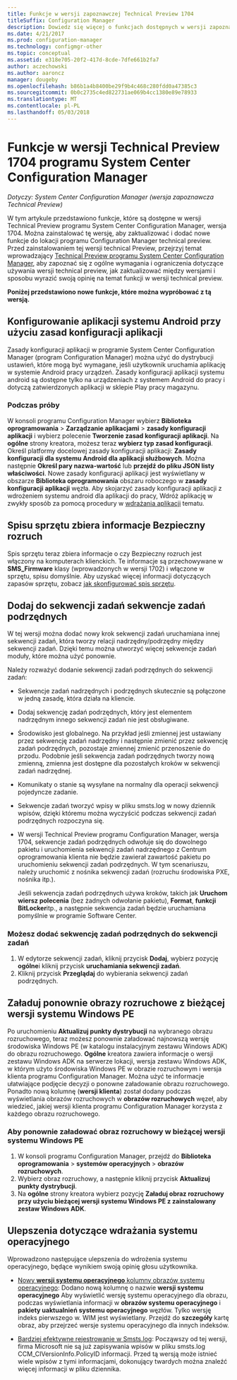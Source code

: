 ```yaml
---
title: Funkcje w wersji zapoznawczej Technical Preview 1704
titleSuffix: Configuration Manager
description: Dowiedz się więcej o funkcjach dostępnych w wersji zapoznawczej Technical Preview programu System Center Configuration Manager, wersja 1704.
ms.date: 4/21/2017
ms.prod: configuration-manager
ms.technology: configmgr-other
ms.topic: conceptual
ms.assetid: e318e705-20f2-417d-8cde-7dfe661b2fa7
author: aczechowski
ms.author: aaroncz
manager: dougeby
ms.openlocfilehash: b86b1a4b8400be29f9b4c468c280fdd0a47385c3
ms.sourcegitcommit: 0b0c2735c4ed822731ae069b4cc1380e89e78933
ms.translationtype: MT
ms.contentlocale: pl-PL
ms.lasthandoff: 05/03/2018
---
```

# <a name="capabilities-in-technical-preview-1704-for-system-center-configuration-manager"></a>Funkcje w wersji Technical Preview 1704 programu System Center Configuration Manager

*Dotyczy: System Center Configuration Manager (wersja zapoznawcza Technical Preview)*

W tym artykule przedstawiono funkcje, które są dostępne w wersji Technical Preview programu System Center Configuration Manager, wersja 1704. Można zainstalować tę wersję, aby zaktualizować i dodać nowe funkcje do lokacji programu Configuration Manager technical preview. Przed zainstalowaniem tej wersji technical Preview, przejrzyj temat wprowadzający [Technical Preview programu System Center Configuration Manager](../../core/get-started/technical-preview.md), aby zapoznać się z ogólne wymagania i ograniczenia dotyczące używania wersji technical preview, jak zaktualizować między wersjami i sposobu wyrazić swoją opinię na temat funkcji w wersji technical preview.    


**Poniżej przedstawiono nowe funkcje, które można wypróbować z tą wersją.**  

## <a name="configure-android-apps-with-app-configuration-policies"></a>Konfigurowanie aplikacji systemu Android przy użyciu zasad konfiguracji aplikacji
Zasady konfiguracji aplikacji w programie System Center Configuration Manager (program Configuration Manager) można użyć do dystrybucji ustawień, które mogą być wymagane, jeśli użytkownik uruchamia aplikację w systemie Android pracy urządzeń. Zasady konfiguracji aplikacji systemu android są dostępne tylko na urządzeniach z systemem Android do pracy i dotyczą zatwierdzonych aplikacji w sklepie Play pracy magazynu.

### <a name="try-it-out"></a>Podczas próby                 

W konsoli programu Configuration Manager wybierz **Biblioteka oprogramowania** > **Zarządzanie aplikacjami** > **zasady konfiguracji aplikacji** i wybierz polecenie **Tworzenie zasad konfiguracji aplikacji**. Na **ogólne** strony kreatora, możesz teraz **wybierz typ zasad konfiguracji**. Określ platformy docelowej zasady konfiguracji aplikacji: **Zasady konfiguracji dla systemu Android dla aplikacji służbowych**. Można następnie **Określ pary nazwa-wartość** lub **przejdź do pliku JSON listy właściwości**. Nowe zasady konfiguracji aplikacji jest wyświetlany w obszarze **Biblioteka oprogramowania** obszaru roboczego w **zasady konfiguracji aplikacji** węzła. Aby skojarzyć zasady konfiguracji aplikacji z wdrożeniem systemu android dla aplikacji do pracy, Wdróż aplikację w zwykły sposób za pomocą procedury w [wdrażania aplikacji](/sccm/apps/deploy-use/deploy-applications) tematu.

## <a name="hardware-inventory-collects-secure-boot-information"></a>Spisu sprzętu zbiera informacje Bezpieczny rozruch
Spis sprzętu teraz zbiera informacje o czy Bezpieczny rozruch jest włączony na komputerach klienckich. Te informacje są przechowywane w **SMS_Firmware** klasy (wprowadzonych w wersji 1702) i włączone w sprzętu, spisu domyślnie. Aby uzyskać więcej informacji dotyczących zapasów sprzętu, zobacz [jak skonfigurować spis sprzętu](/sccm/core/clients/manage/inventory/configure-hardware-inventory).

## <a name="add-child-task-sequences-to-a-task-sequence"></a>Dodaj do sekwencji zadań sekwencje zadań podrzędnych
W tej wersji można dodać nowy krok sekwencji zadań uruchamiana innej sekwencji zadań, która tworzy relacji nadrzędny/podrzędny między sekwencji zadań. Dzięki temu można utworzyć więcej sekwencje zadań moduły, które można użyć ponownie.  

Należy rozważyć dodanie sekwencji zadań podrzędnych do sekwencji zadań:

- Sekwencje zadań nadrzędnych i podrzędnych skutecznie są połączone w jedną zasadę, która działa na kliencie.
- Dodaj sekwencję zadań podrzędnych, który jest elementem nadrzędnym innego sekwencji zadań nie jest obsługiwane.
- Środowisko jest globalnego. Na przykład jeśli zmiennej jest ustawiany przez sekwencję zadań nadrzędny i następnie zmienić przez sekwencję zadań podrzędnych, pozostaje zmiennej zmienić przenoszenie do przodu. Podobnie jeśli sekwencja zadań podrzędnych tworzy nową zmienną, zmienna jest dostępne dla pozostałych kroków w sekwencji zadań nadrzędnej.
- Komunikaty o stanie są wysyłane na normalny dla operacji sekwencji pojedyncze zadanie.
- Sekwencje zadań tworzyć wpisy w pliku smsts.log w nowy dziennik wpisów, dzięki któremu można wyczyścić podczas sekwencji zadań podrzędnych rozpoczyna się.
- W wersji Technical Preview programu Configuration Manager, wersja 1704, sekwencje zadań podrzędnych odwołuje się do dowolnego pakietu i uruchomienia sekwencji zadań nadrzędnego z Centrum oprogramowania klienta nie będzie zawierał zawartość pakietu po uruchomieniu sekwencji zadań podrzędnych. W tym scenariuszu, należy uruchomić z nośnika sekwencji zadań (rozruchu środowiska PXE, nośnika itp.).  

    Jeśli sekwencja zadań podrzędnych używa kroków, takich jak **Uruchom wiersz polecenia** (bez żadnych odwołanie pakietu), **Format**, **funkcji BitLocker**itp., a następnie sekwencja zadań będzie uruchamiana pomyślnie w programie Software Center.

### <a name="to-add-a-child-task-sequence-to-a-task-sequence"></a>Możesz dodać sekwencję zadań podrzędnych do sekwencji zadań
1. W edytorze sekwencji zadań, kliknij przycisk **Dodaj**, wybierz pozycję **ogólne**i kliknij przycisk **uruchamiania sekwencji zadań**.
2. Kliknij przycisk **Przeglądaj** do wybierania sekwencji zadań podrzędnych.  

## <a name="reload-boot-images-with-current-windows-pe-version"></a>Załaduj ponownie obrazy rozruchowe z bieżącej wersji systemu Windows PE
Po uruchomieniu **Aktualizuj punkty dystrybucji** na wybranego obrazu rozruchowego, teraz możesz ponownie załadować najnowszą wersję środowiska Windows PE (w katalogu instalacyjnym zestawu Windows ADK) do obrazu rozruchowego. **Ogólne** kreatora zawiera informacje o wersji zestawu Windows ADK na serwerze lokacji, wersja zestawu Windows ADK, w którym użyto środowiska Windows PE w obrazie rozruchowym i wersja klienta programu Configuration Manager. Można użyć te informacje ułatwiające podjęcie decyzji o ponowne załadowanie obrazu rozruchowego. Ponadto nową kolumnę (**wersji klienta**) został dodany podczas wyświetlania obrazów rozruchowych w **obrazów rozruchowych** węzeł, aby wiedzieć, jakiej wersji klienta programu Configuration Manager korzysta z każdego obrazu rozruchowego.

### <a name="to-reload-a-boot-image-with-the-current-windows-pe-version"></a>Aby ponownie załadować obraz rozruchowy w bieżącej wersji systemu Windows PE

1. W konsoli programu Configuration Manager, przejdź do **Biblioteka oprogramowania** > **systemów operacyjnych** > **obrazów rozruchowych**.
2. Wybierz obraz rozruchowy, a następnie kliknij przycisk **Aktualizuj punkty dystrybucji**.
3. Na **ogólne** strony kreatora wybierz pozycję **Załaduj obraz rozruchowy przy użyciu bieżącej wersji systemu Windows PE z zainstalowany zestaw Windows ADK**.

## <a name="improvements-to-operating-system-deployment"></a>Ulepszenia dotyczące wdrażania systemu operacyjnego
Wprowadzono następujące ulepszenia do wdrożenia systemu operacyjnego, będące wynikiem swoją opinię głosu użytkownika.

- [Nowy **wersji systemu operacyjnego** kolumny obrazów systemu operacyjnego](https://configurationmanager.uservoice.com/forums/300492-ideas/suggestions/17558407-add-a-column-to-the-operating-system-images-node-f): Dodano nową kolumnę o nazwie **wersji systemu operacyjnego** Aby wyświetlić wersję systemu operacyjnego dla obrazu, podczas wyświetlania informacji w **obrazów systemu operacyjnego** i **pakiety uaktualnień systemu operacyjnego** węzłów. Tylko wersję indeks pierwszego w. WIM jest wyświetlany. Przejdź do **szczegóły** kartę obraz, aby przejrzeć wersje systemu operacyjnego dla innych indeksów.

- [Bardziej efektywne rejestrowanie w Smsts.log](https://configurationmanager.uservoice.com/forums/300492-ideas/suggestions/16791919-stop-filling-smsts-log-with-useless): Począwszy od tej wersji, firma Microsoft nie są już zapisywania wpisów w pliku smsts.log CCM_CIVersionInfo.PolicyID informacji. Przed tą wersją może istnieć wiele wpisów z tymi informacjami, dokonujący twardych można znaleźć więcej informacji w pliku dziennika.
